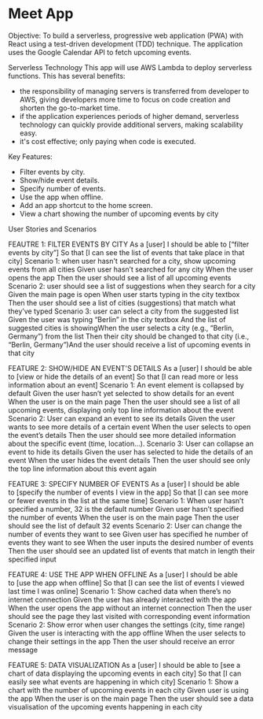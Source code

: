 # Meet App

Objective:
To build a serverless, progressive web application (PWA) with React using a test-driven development (TDD) technique. The application uses the Google Calendar API to fetch upcoming events.

Serverless Technology
This app will use AWS Lambda to deploy serverless functions. This has several benefits:

- the responsibility of managing servers is transferred from developer to AWS, giving developers more time to focus on code creation and shorten the go-to-market time.
- if the application experiences periods of higher demand, serverless technology can quickly provide additional servers, making scalability easy.
- it's cost effective; only paying when code is executed.

Key Features:

- Filter events by city.
- Show/hide event details.
- Specify number of events.
- Use the app when offline.
- Add an app shortcut to the home screen.
- View a chart showing the number of upcoming events by city

User Stories and Scenarios

FEAUTRE 1: FILTER EVENTS BY CITY
As a [user]
I should be able to [“filter events by city”]
So that [I can see the list of events that take place in that city]
Scenario 1: when user hasn't searched for a city, show upcoming events from all cities
Given user hasn’t searched for any city
When the user opens the app
Then the user should see a list of all upcoming events
Scenario 2: user should see a list of suggestions when they search for a city
Given the main page is open
When user starts typing in the city textbox
Then the user should see a list of cities (suggestions) that match what they’ve typed
Scenario 3: user can select a city from the suggested list
Given the user was typing “Berlin” in the city textbox
And the list of suggested cities is showingWhen the user selects a city (e.g., “Berlin, Germany”) from the list
Then their city should be changed to that city (i.e., “Berlin, Germany”)And the user should receive a list of upcoming events in that city

FEATURE 2: SHOW/HIDE AN EVENT'S DETAILS
As a [user]
I should be able to [view or hide the details of an event]
So that [I can read more or less information about an event]
Scenario 1: An event element is collapsed by default
Given the user hasn’t yet selected to show details for an event
When the user is on the main page
Then the user should see a list of all upcoming events, displaying only top line information about the event
Scenario 2: User can expand an event to see its details
Given the user wants to see more details of a certain event
When the user selects to open the event’s details
Then the user should see more detailed information about the specific event (time, location…).
Scenario 3: User can collapse an event to hide its details
Given the user has selected to hide the details of an event
When the user hides the event details
Then the user should see only the top line information about this event again

FEATURE 3: SPECIFY NUMBER OF EVENTS
As a [user]
I should be able to [specify the number of events I view in the app]
So that [I can see more or fewer events in the list at the same time]
Scenario 1: When user hasn’t specified a number, 32 is the default number
Given user hasn’t specified the number of events
When the user is on the main page
Then the user should see the list of default 32 events
Scenario 2: User can change the number of events they want to see
Given user has specified he number of events they want to see
When the user inputs the desired number of events
Then the user should see an updated list of events that match in length their specified input

FEATURE 4: USE THE APP WHEN OFFLINE
As a [user]
I should be able to [use the app when offline]
So that [I can see the list of events I viewed last time I was online]
Scenario 1: Show cached data when there’s no internet connection
Given the user has already interacted with the app
When the user opens the app without an internet connection
Then the user should see the page they last visited with corresponding event information
Scenario 2: Show error when user changes the settings (city, time range)
Given the user is interacting with the app offline
When the user selects to change their settings in the app
Then the user should receive an error message

FEATURE 5: DATA VISUALIZATION
As a [user]
I should be able to [see a chart of data displaying the upcoming events in each city]
So that [I can easily see what events are happening in which city]
Scenario 1: Show a chart with the number of upcoming events in each city
Given user is using the app
When the user is on the main page
Then the user should see a data visualisation of the upcoming events happening in each city
